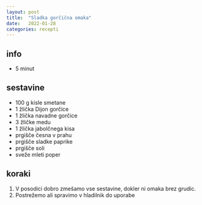 ```yaml
---
layout: post
title:  "Sladka gorčična omaka"
date:   2022-01-28
categories: recepti
---
```

## info  
  * 5 minut

## sestavine
  * 100 g kisle smetane 
  * 1 žlička Dijon gorčice
  * 1 žlička navadne gorčice
  * 3 žličke medu
  * 1 žlička jabolčnega kisa
  * prgišče česna v prahu
  * prgišče sladke paprike
  * prgišče soli
  * sveže mleti poper

## koraki
  1. V posodici dobro zmešamo vse sestavine, dokler ni omaka brez grudic.
  2. Postrežemo ali spravimo v hladilnik do uporabe
